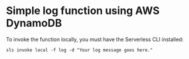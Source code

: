 # Simple log function using AWS DynamoDB

To invoke the function locally, you must have the Serverless CLI installed:

```
sls invoke local -f log -d "Your log message goes here."
```